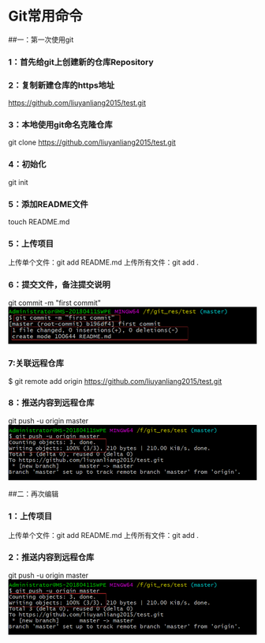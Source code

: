 # Git常用命令

##一：第一次使用git
### 1：首先给git上创建新的仓库Repository
### 2：复制新建仓库的https地址
https://github.com/liuyanliang2015/test.git
### 3：本地使用git命名克隆仓库
git clone https://github.com/liuyanliang2015/test.git
### 4：初始化
git init
### 5：添加README文件
touch README.md
### 5：上传项目
上传单个文件：git add README.md
上传所有文件：git add .
### 6：提交文件，备注提交说明
git commit -m "first commit"
![](https://github.com/liuyanliang2015/BertNote/blob/master/pics/git-commit.png)
### 7:关联远程仓库
$ git remote add origin https://github.com/liuyanliang2015/test.git
### 8：推送内容到远程仓库
git push -u origin master
![](https://github.com/liuyanliang2015/BertNote/blob/master/pics/git-push.png)

##二：再次编辑

### 1：上传项目
上传单个文件：git add README.md
上传所有文件：git add .
### 2：推送内容到远程仓库
git push -u origin master
![](https://github.com/liuyanliang2015/BertNote/blob/master/pics/git-push.png)




